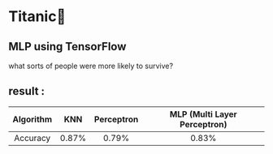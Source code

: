 # Titanic🚢
## MLP using TensorFlow
what sorts of people were more likely to survive?
## result :
| Algorithm | KNN | Perceptron | MLP (Multi Layer Perceptron)|
| :---:         |     :---:      |        :---: | :---:|
| Accuracy  |0.87%   |0.79%  | 0.83%|
